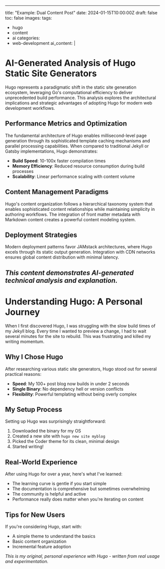 
---
title: "Example: Dual Content Post"
date: 2024-01-15T10:00:00Z
draft: false
toc: false
images:
tags:
  - hugo
  - content
  - ai
categories:
  - web-development
ai_content: |
  # AI-Generated Analysis of Hugo Static Site Generators

  Hugo represents a paradigmatic shift in the static site generation ecosystem, leveraging Go's computational efficiency to deliver unprecedented build performance. This analysis explores the architectural implications and strategic advantages of adopting Hugo for modern web development workflows.

  ## Performance Metrics and Optimization

  The fundamental architecture of Hugo enables millisecond-level page generation through its sophisticated template caching mechanisms and parallel processing capabilities. When compared to traditional Jekyll or Gatsby implementations, Hugo demonstrates:

  - **Build Speed**: 10-100x faster compilation times
  - **Memory Efficiency**: Reduced resource consumption during build processes
  - **Scalability**: Linear performance scaling with content volume

  ## Content Management Paradigms

  Hugo's content organization follows a hierarchical taxonomy system that enables sophisticated content relationships while maintaining simplicity in authoring workflows. The integration of front matter metadata with Markdown content creates a powerful content modeling system.

  ## Deployment Strategies

  Modern deployment patterns favor JAMstack architectures, where Hugo excels through its static output generation. Integration with CDN networks ensures global content distribution with minimal latency.

  *This content demonstrates AI-generated technical analysis and explanation.*
---

# Understanding Hugo: A Personal Journey

When I first discovered Hugo, I was struggling with the slow build times of my Jekyll blog. Every time I wanted to preview a change, I had to wait several minutes for the site to rebuild. This was frustrating and killed my writing momentum.

## Why I Chose Hugo

After researching various static site generators, Hugo stood out for several practical reasons:

- **Speed**: My 100+ post blog now builds in under 2 seconds
- **Single Binary**: No dependency hell or version conflicts
- **Flexibility**: Powerful templating without being overly complex

## My Setup Process

Setting up Hugo was surprisingly straightforward:

1. Downloaded the binary for my OS
2. Created a new site with `hugo new site myblog`
3. Picked the Coder theme for its clean, minimal design
4. Started writing!

## Real-World Experience

After using Hugo for over a year, here's what I've learned:

- The learning curve is gentle if you start simple
- The documentation is comprehensive but sometimes overwhelming
- The community is helpful and active
- Performance really does matter when you're iterating on content

## Tips for New Users

If you're considering Hugo, start with:
- A simple theme to understand the basics
- Basic content organization
- Incremental feature adoption

*This is my original, personal experience with Hugo - written from real usage and experimentation.*
